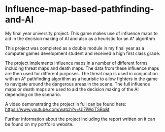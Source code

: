 # Influence-map-based-pathfinding-and-AI
My final year university project. This game makes use of influence maps to aid in the decision making of AI and also as a heuristic for an A* algorithm

This project was completed as a double module in my final year as a computer games development student and received a high first class grade.

The project implements influence maps in a number of different forms including threat maps and death maps.
The data from these influence maps are then used for different purposes. The threat map is used in conjunction with an A* pathfinding algorithm as a heuristic to allow
fighters in the game to navigate around the dangerous areas in the scene.
The full influence maps or death maps are used to aid the decision making of the AI depending on the scenario.

A video demonstrating the project in full can be found here: https://www.youtube.com/watch?v=Ul7iWsiTSBo&t

Further information about the project including the report written on it can be found on my portfolio website.

